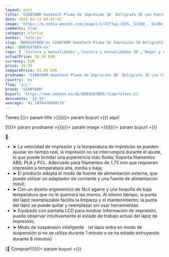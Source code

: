 ```yaml
---
layout: post
title: 'GIANTARM Geeetech Pluma de Impresión 3D  Bolígrafo 3D con Pantalla LCD  8 velocidades y 6 botones  TemperaturaAjustable/Velocidad  más fácil de operar  regalo creativo（Blanco）'
date: 2022-04-12 08:43:42
image: 'https://m.media-amazon.com/images/I/41T3xp-i5US._SL500_._SL400_.jpg'
comments: true
category: ofertas
author: 'tole.es'
slug: 'B08SG97BD9-es GIANTARM Geeetech Pluma de Impresión 3D Bolígrafo 3D con...'
sku: 'B08SG97BD9-es'
tags: [ 'Costura y manualidades','Costura y manualidades 3D','Hogar y cocina','Plumas para impresión 3D','bolígrafo','giantarm', ]
actualPrice: 36.99 EUR
currency: EUR
price: 36.99
comparePrice: 55.99 EUR
prodname: 'GIANTARM Geeetech Pluma de Impresión 3D  Bolígrafo 3D con Pantalla LCD  8 velocidades y 6 botones  TemperaturaAjustable/Velocidad  más fácil de operar  regalo creativo（Blanco）'
country: 'es'
flag: '🇪🇸'
brand: 'GIANTARM'
buyurl: 'https://www.amazon.es/dp/B08SG97BD9/?tag=tolees-21'
descuento: '33.93'
average: '41.1076470588235'
---
```


Tienes [{{< param title >}}]({{< param buyurl >}}) aqui!

[![{{< param prodname >}}]({{< param image >}})]({{< param buyurl >}})

🔎:

- ➤ La velocidad de impresión y la temperatura de impresión se pueden ajustar en tiempo real, la impresión no se interrumpirá durante el ajuste, lo que puede brindar una experiencia más fluida; Soporta filamentos ABS, PLA y PCL. Adecuado para filamentos de 1,75 mm que requieren impresión a temperatura alta, media y baja;
- ➤ El producto adopta el modo de fuente de alimentación externa, que puede utilizar un adaptador de corriente y una fuente de alimentación móvil;
- ➤ Con un diseño ergonómico de fácil agarre y una boquilla de baja temperatura que no le quemará las manos. Al mismo tiempo, la punta del lápiz reemplazable facilita la limpieza y el mantenimiento; la punta del lápiz se puede quitar y reemplazar sin usar herramientas.
- ➤ Equipado con pantalla LCD para mostrar información de impresión, puede observar intuitivamente el estado de trabajo actual del lápiz de impresión;
- ➤ Modo de suspensión inteligente （el lápiz entra en modo de suspensión si no se utiliza durante 1 minuto o se ha estado extruyendo durante 8 minutos）

[🛒 Comprar!!!]({{< param buyurl >}})
